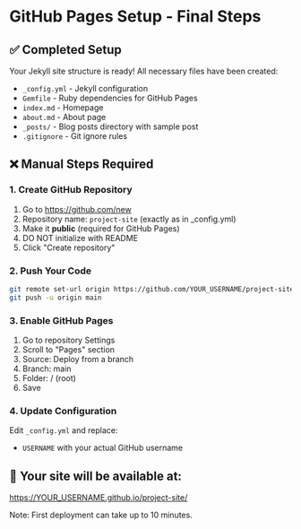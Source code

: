 # GitHub Pages Setup - Final Steps

## ✅ Completed Setup

Your Jekyll site structure is ready! All necessary files have been created:

- `_config.yml` - Jekyll configuration
- `Gemfile` - Ruby dependencies for GitHub Pages
- `index.md` - Homepage
- `about.md` - About page
- `_posts/` - Blog posts directory with sample post
- `.gitignore` - Git ignore rules

## ❌ Manual Steps Required

### 1. Create GitHub Repository
1. Go to https://github.com/new
2. Repository name: `project-site` (exactly as in _config.yml)
3. Make it **public** (required for GitHub Pages)
4. DO NOT initialize with README
5. Click "Create repository"

### 2. Push Your Code
```bash
git remote set-url origin https://github.com/YOUR_USERNAME/project-site.git
git push -u origin main
```

### 3. Enable GitHub Pages
1. Go to repository Settings
2. Scroll to "Pages" section
3. Source: Deploy from a branch
4. Branch: main
5. Folder: / (root)
6. Save

### 4. Update Configuration
Edit `_config.yml` and replace:
- `USERNAME` with your actual GitHub username

## 🚀 Your site will be available at:
https://YOUR_USERNAME.github.io/project-site/

Note: First deployment can take up to 10 minutes. 